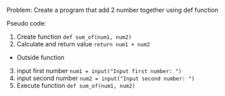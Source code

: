 Problem: Create a program that add 2 number together using def function

Pseudo code:
1. Create function `def sum_of(num1, num2)`
2. Calculate and return value `return num1 + num2`
- Outside function 
3. input first number `num1 = input("Input first number: ")`
4. input second number `num2 = input("Input second number: ")`
5. Execute function `def sum_of(num1, num2)`